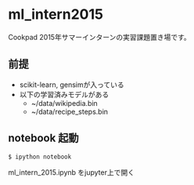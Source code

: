 # ml_intern2015
Cookpad 2015年サマーインターンの実習課題置き場です。

## 前提

- scikit-learn, gensimが入っている
- 以下の学習済みモデルがある
  - ~/data/wikipedia.bin
  - ~/data/recipe_steps.bin

## notebook 起動

```sh
$ ipython notebook
```

ml_intern_2015.ipynb をjupyter上で開く
